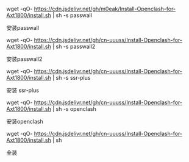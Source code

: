 wget -qO- https://cdn.jsdelivr.net/gh/m0eak/Install-Openclash-for-Axt1800/install.sh | sh -s passwall

安装passwall

wget -qO- https://cdn.jsdelivr.net/gh/cn-uuuss/Install-Openclash-for-Axt1800/install.sh | sh -s passwall2 

安装passwall2


wget -qO- https://cdn.jsdelivr.net/gh/cn-uuuss/Install-Openclash-for-Axt1800/install.sh | sh -s ssr-plus 

安装 ssr-plus


wget -qO- https://cdn.jsdelivr.net/gh/cn-uuuss/Install-Openclash-for-Axt1800/install.sh | sh -s openclash 

安装openclash


wget -qO- https://cdn.jsdelivr.net/gh/cn-uuuss/Install-Openclash-for-Axt1800/install.sh | sh 

全装 
 
